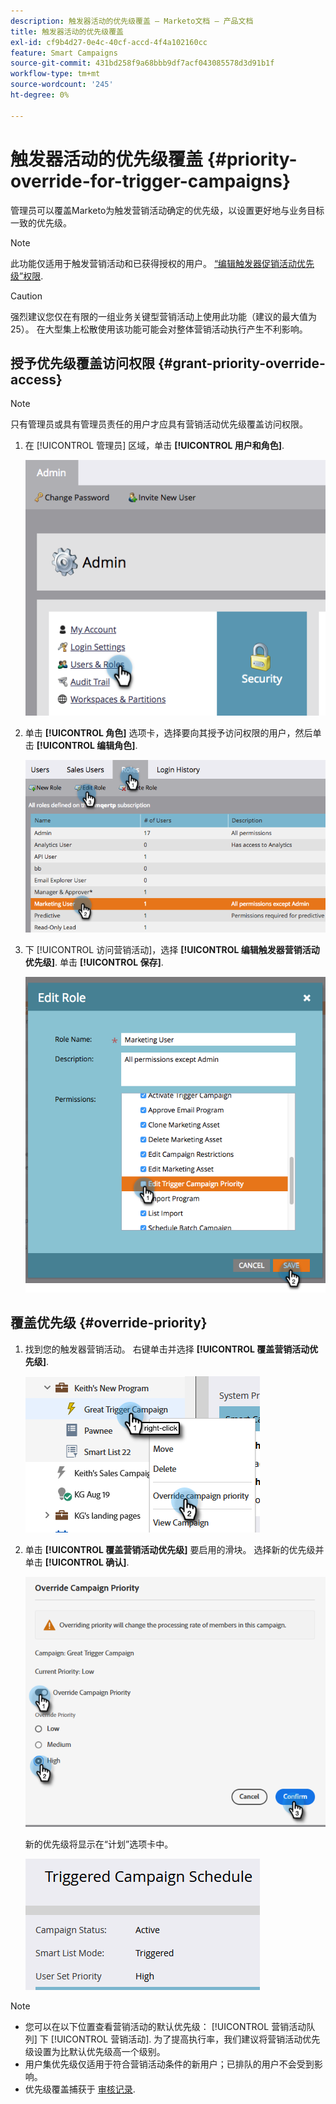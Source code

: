 ```yaml
---
description: 触发器活动的优先级覆盖 — Marketo文档 — 产品文档
title: 触发器活动的优先级覆盖
exl-id: cf9b4d27-0e4c-40cf-accd-4f4a102160cc
feature: Smart Campaigns
source-git-commit: 431bd258f9a68bbb9df7acf043085578d3d91b1f
workflow-type: tm+mt
source-wordcount: '245'
ht-degree: 0%

---
```


# 触发器活动的优先级覆盖 {#priority-override-for-trigger-campaigns}

管理员可以覆盖Marketo为触发营销活动确定的优先级，以设置更好地与业务目标一致的优先级。

>[!NOTE]
>
>此功能仅适用于触发营销活动和已获得授权的用户。 [“编辑触发器促销活动优先级”权限](#grant-priority-override-access).

>[!CAUTION]
>
>强烈建议您仅在有限的一组业务关键型营销活动上使用此功能（建议的最大值为25）。 在大型集上松散使用该功能可能会对整体营销活动执行产生不利影响。

## 授予优先级覆盖访问权限 {#grant-priority-override-access}

>[!NOTE]
>
>只有管理员或具有管理员责任的用户才应具有营销活动优先级覆盖访问权限。

1. 在 [!UICONTROL 管理员] 区域，单击 **[!UICONTROL 用户和角色]**.

   ![](assets/priority-override-for-trigger-campaigns-1.png)

1. 单击 **[!UICONTROL 角色]** 选项卡，选择要向其授予访问权限的用户，然后单击 **[!UICONTROL 编辑角色]**.

   ![](assets/priority-override-for-trigger-campaigns-2.png)

1. 下 [!UICONTROL 访问营销活动]，选择 **[!UICONTROL 编辑触发器营销活动优先级]**. 单击 **[!UICONTROL 保存]**.

   ![](assets/priority-override-for-trigger-campaigns-3.png)

## 覆盖优先级 {#override-priority}

1. 找到您的触发器营销活动。 右键单击并选择 **[!UICONTROL 覆盖营销活动优先级]**.

   ![](assets/priority-override-for-trigger-campaigns-4.png)

1. 单击 **[!UICONTROL 覆盖营销活动优先级]** 要启用的滑块。 选择新的优先级并单击 **[!UICONTROL 确认]**.

   ![](assets/priority-override-for-trigger-campaigns-5.png)

   新的优先级将显示在“计划”选项卡中。

   ![](assets/priority-override-for-trigger-campaigns-6.png)

>[!NOTE]
>
>* 您可以在以下位置查看营销活动的默认优先级： [!UICONTROL 营销活动队列] 下 [!UICONTROL 营销活动]. 为了提高执行率，我们建议将营销活动优先级设置为比默认优先级高一个级别。
>* 用户集优先级仅适用于符合营销活动条件的新用户；已排队的用户不会受到影响。
>* 优先级覆盖捕获于 [审核记录](/help/marketo/product-docs/administration/audit-trail/audit-trail-overview.md).
